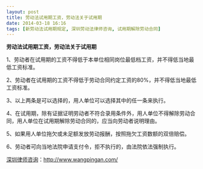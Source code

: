 ```yaml
---
layout: post
title: 劳动法试用期工资，劳动法关于试用期
date: 2014-03-18 16:16
tags: [新劳动法试用期规定, 深圳劳动法律师咨询, 试用期解除劳动合同]
---
```

<strong>劳动法试用期工资，劳动法关于试用期</strong>

1、劳动者在试用期的工资不得低于本单位相同岗位最低档工资，并不得低当地最低工资标准。

2、劳动者在试用期的工资不得低于劳动合同约定工资的80%，并不得低当地最低工资标准。

3、以上两条是可以选择的，用人单位可以选择其中的任一条来执行。 

4、在试用期，除有证据证明劳动者不符合录用条件外，用人单位不得解除劳动合同，用人单位在试用期解除劳动合同的，应当向劳动者说明理由。

5、如果用人单位拖欠或未足额发放劳动报酬，按照拖欠工资数额的双倍赔偿。

6、劳动者可向当地法院申请支付令，拒不执行的，由法院依法强制执行。

<a href="http://www.wangpingan.com/">深圳律师咨询</a>：<a href="http://www.wangpingan.com/">http://www.wangpingan.com/</a>

